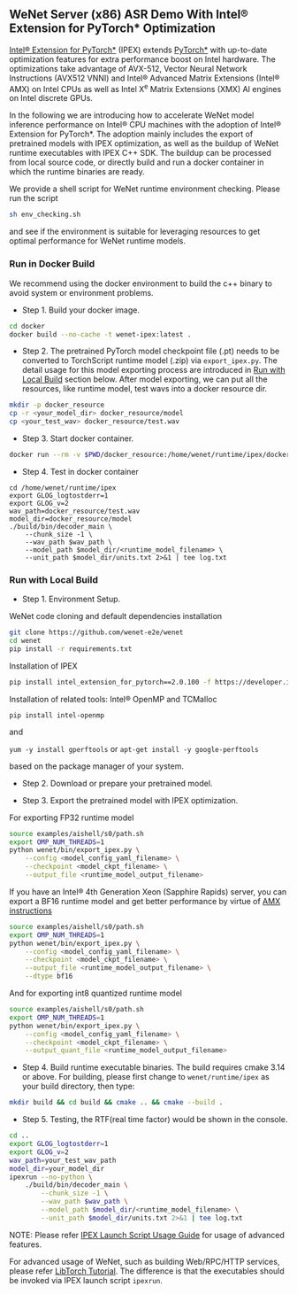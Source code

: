 ## WeNet Server (x86) ASR Demo With Intel® Extension for PyTorch\* Optimization

[Intel® Extension for PyTorch\*](https://github.com/intel/intel-extension-for-pytorch) (IPEX) extends [PyTorch\*](https://pytorch.org/) with up-to-date  optimization features for extra performance boost on Intel hardware. The optimizations take advantage of AVX-512, Vector Neural Network Instructions (AVX512 VNNI) and Intel® Advanced Matrix Extensions (Intel® AMX) on Intel CPUs as well as Intel X<sup>e</sup> Matrix Extensions (XMX) AI engines on Intel discrete GPUs.

In the following we are introducing how to accelerate WeNet model inference performance on Intel® CPU machines with the adoption of Intel® Extension for PyTorch\*. The adoption mainly includes the export of pretrained models with IPEX optimization, as well as the buildup of WeNet runtime executables with IPEX C++ SDK. The buildup can be processed from local source code, or directly build and run a docker container in which the runtime binaries are ready.

We provide a shell script for WeNet runtime environment checking. Please run the script

``` sh
sh env_checking.sh
```

and see if the environment is suitable for leveraging resources to get optimal performance for WeNet runtime models.

### Run in Docker Build

We recommend using the docker environment to build the c++ binary to avoid
system or environment problems. 

* Step 1. Build your docker image.

``` sh
cd docker
docker build --no-cache -t wenet-ipex:latest .
```

* Step 2. The pretrained PyTorch model checkpoint file (.pt) needs to be converted to TorchScript runtime model (.zip) via `export_ipex.py`. The detail usage for this model exporting process are introduced in [Run with Local Build](#run-with-local-build) section below. After model exporting, we can put all the resources, like runtime model, test wavs into a docker resource dir.

``` sh
mkdir -p docker_resource
cp -r <your_model_dir> docker_resource/model
cp <your_test_wav> docker_resource/test.wav
```

* Step 3. Start docker container.

``` sh
docker run --rm -v $PWD/docker_resource:/home/wenet/runtime/ipex/docker_resource -it wenet-ipex:latest bash
```

* Step 4. Test in docker container
```
cd /home/wenet/runtime/ipex
export GLOG_logtostderr=1
export GLOG_v=2
wav_path=docker_resource/test.wav
model_dir=docker_resource/model
./build/bin/decoder_main \
    --chunk_size -1 \
    --wav_path $wav_path \
    --model_path $model_dir/<runtime_model_filename> \
    --unit_path $model_dir/units.txt 2>&1 | tee log.txt
```

### Run with Local Build

* Step 1. Environment Setup.

WeNet code cloning and default dependencies installation
``` sh
git clone https://github.com/wenet-e2e/wenet
cd wenet
pip install -r requirements.txt
```
Installation of IPEX
``` sh
pip install intel_extension_for_pytorch==2.0.100 -f https://developer.intel.com/ipex-whl-stable-cpu
```

Installation of related tools: Intel® OpenMP and TCMalloc

`pip install intel-openmp`

and

`yum -y install gperftools` or `apt-get install -y google-perftools`

based on the package manager of your system.

* Step 2. Download or prepare your pretrained model.

* Step 3. Export the pretrained model with IPEX optimization.

For exporting FP32 runtime model
``` sh
source examples/aishell/s0/path.sh
export OMP_NUM_THREADS=1
python wenet/bin/export_ipex.py \
    --config <model_config_yaml_filename> \
    --checkpoint <model_ckpt_filename> \
    --output_file <runtime_model_output_filename>
```
If you have an Intel® 4th Generation Xeon (Sapphire Rapids) server, you can export a BF16 runtime model and get better performance by virtue of [AMX instructions](https://en.wikipedia.org/wiki/Advanced_Matrix_Extensions)
``` sh
source examples/aishell/s0/path.sh
export OMP_NUM_THREADS=1
python wenet/bin/export_ipex.py \
    --config <model_config_yaml_filename> \
    --checkpoint <model_ckpt_filename> \
    --output_file <runtime_model_output_filename> \
    --dtype bf16
```
And for exporting int8 quantized runtime model
``` sh
source examples/aishell/s0/path.sh
export OMP_NUM_THREADS=1
python wenet/bin/export_ipex.py \
    --config <model_config_yaml_filename> \
    --checkpoint <model_ckpt_filename> \
    --output_quant_file <runtime_model_output_filename>
```

* Step 4. Build runtime executable binaries. The build requires cmake 3.14 or above. For building, please first change to `wenet/runtime/ipex` as your build directory, then type:

``` sh
mkdir build && cd build && cmake .. && cmake --build .
```

* Step 5. Testing, the RTF(real time factor) would be shown in the console.

``` sh
cd ..
export GLOG_logtostderr=1
export GLOG_v=2
wav_path=your_test_wav_path
model_dir=your_model_dir
ipexrun --no-python \
    ./build/bin/decoder_main \
        --chunk_size -1 \
        --wav_path $wav_path \
        --model_path $model_dir/<runtime_model_filename> \
        --unit_path $model_dir/units.txt 2>&1 | tee log.txt
```
NOTE: Please refer [IPEX Launch Script Usage Guide](https://intel.github.io/intel-extension-for-pytorch/cpu/2.0.100+cpu/tutorials/performance_tuning/launch_script.html) for usage of advanced features.

For advanced usage of WeNet, such as building Web/RPC/HTTP services, please refer [LibTorch Tutorial](../libtorch#advanced-usage). The difference is that the executables should be invoked via IPEX launch script `ipexrun`.